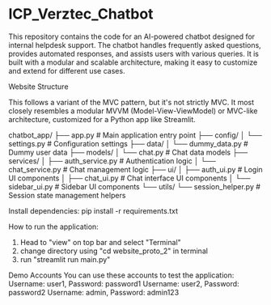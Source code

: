 # ICP_Verztec_Chatbot
This repository contains the code for an AI-powered chatbot designed for internal helpdesk support. The chatbot handles frequently asked questions, provides automated responses, and assists users with various queries. It is built with a modular and scalable architecture, making it easy to customize and extend for different use cases.



Website Structure

This follows a variant of the MVC pattern, but it's not strictly MVC. It most closely resembles a modular MVVM (Model-View-ViewModel) or MVC-like architecture, customized for a Python app like Streamlit.

chatbot_app/
├── app.py                  # Main application entry point
├── config/
│   └── settings.py         # Configuration settings
├── data/
│   └── dummy_data.py       # Dummy user data
├── models/
│   └── chat.py             # Chat data models
├── services/
│   ├── auth_service.py     # Authentication logic
│   └── chat_service.py     # Chat management logic
├── ui/
│   ├── auth_ui.py          # Login UI components
│   ├── chat_ui.py          # Chat interface UI components
│   └── sidebar_ui.py       # Sidebar UI components
└── utils/
    └── session_helper.py   # Session state management helpers



Install dependencies:
pip install -r requirements.txt


How to run the application:
1. Head to "view" on top bar and select "Terminal"
2. change directory using "cd website_proto_2" in terminal
3. run "streamlit run main.py"


Demo Accounts
You can use these accounts to test the application:
Username: user1, Password: password1
Username: user2, Password: password2
Username: admin, Password: admin123